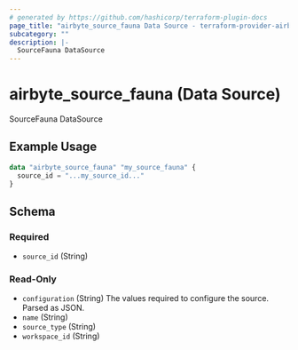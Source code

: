```yaml
---
# generated by https://github.com/hashicorp/terraform-plugin-docs
page_title: "airbyte_source_fauna Data Source - terraform-provider-airbyte"
subcategory: ""
description: |-
  SourceFauna DataSource
---
```


# airbyte_source_fauna (Data Source)

SourceFauna DataSource

## Example Usage

```terraform
data "airbyte_source_fauna" "my_source_fauna" {
  source_id = "...my_source_id..."
}
```

<!-- schema generated by tfplugindocs -->
## Schema

### Required

- `source_id` (String)

### Read-Only

- `configuration` (String) The values required to configure the source. Parsed as JSON.
- `name` (String)
- `source_type` (String)
- `workspace_id` (String)


